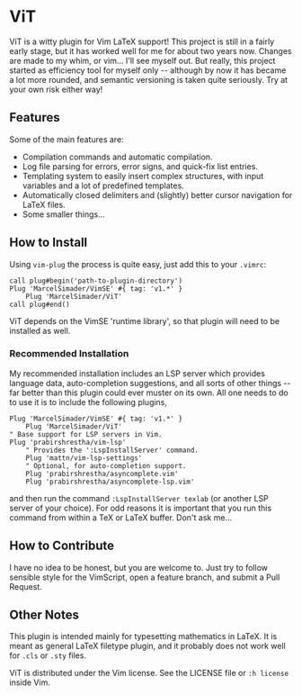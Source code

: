 # ViT

ViT is a witty plugin for Vim LaTeX support! This project is still in a fairly early
stage, but it has worked well for me for about two years now. Changes are made to my whim,
or vim... I'll see myself out. But really, this project started as efficiency tool for
myself only -- although by now it has became a lot more rounded, and semantic versioning
is taken quite seriously. Try at your own risk either way!

## Features

Some of the main features are:

- Compilation commands and automatic compilation.
- Log file parsing for errors, error signs, and quick-fix list entries.
- Templating system to easily insert complex structures, with input variables and a
  lot of predefined templates.
- Automatically closed delimiters and (slightly) better cursor navigation for
  LaTeX files.
- Some smaller things...

## How to Install

Using ``vim-plug`` the process is quite easy, just add this to your ``.vimrc``:
```vimscript
call plug#begin('path-to-plugin-directory')
Plug 'MarcelSimader/VimSE' #{ tag: 'v1.*' }
    Plug 'MarcelSimader/ViT'
call plug#end()
```
ViT depends on the VimSE 'runtime library', so that plugin will need to be installed as
well.

### Recommended Installation

My recommended installation includes an LSP server which provides language data,
auto-completion suggestions, and all sorts of other things -- far better than this plugin
could ever muster on its own. All one needs to do to use it is to include the following
plugins,
```vimscript
Plug 'MarcelSimader/VimSE' #{ tag: 'v1.*' }
    Plug 'MarcelSimader/ViT'
" Base support for LSP servers in Vim.
Plug 'prabirshrestha/vim-lsp'
    " Provides the ':LspInstallServer' command.
    Plug 'mattn/vim-lsp-settings'
    " Optional, for auto-completion support.
    Plug 'prabirshrestha/asyncomplete.vim'
    Plug 'prabirshrestha/asyncomplete-lsp.vim'
```
and then run the command `:LspInstallServer texlab` (or another LSP server of your
choice). For odd reasons it is important that you run this command from within a TeX or
LaTeX buffer. Don't ask me...

## How to Contribute

I have no idea to be honest, but you are welcome to. Just try to follow sensible style for
the VimScript, open a feature branch, and submit a Pull Request.

## Other Notes

This plugin is intended mainly for typesetting mathematics in LaTeX. It is meant as
general LaTeX filetype plugin, and it probably does not work well for ``.cls`` or ``.sty``
files.

ViT is distributed under the Vim license. See the LICENSE file or ``:h license`` inside
Vim.

